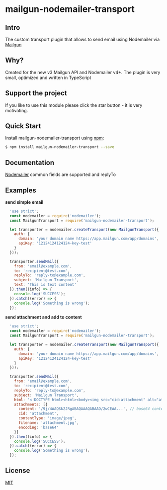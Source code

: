 mailgun-nodemailer-transport
============================

## Intro
The custom transport plugin that allows to send email using Nodemailer via [Mailgun](https://mailgun.com/)

## Why?
Created for the new v3 Mailgun API and Nodemailer v4+. The plugin is very small, optimized and written in TypeScript

## Support the project
If you like to use this module please click the star button - it is very motivating.

## Quick Start
Install mailgun-nodemailer-transport using [npm](https://www.npmjs.com/):

``` bash
$ npm install mailgun-nodemailer-transport --save
```

## Documentation
[Nodemailer](https://nodemailer.com/message/#commmon-fields) common fields are supported and replyTo

## Examples

__send simple email__
``` js
  'use strict';
  const nodemailer = require('nodemailer');
  const MailgunTransport = require('mailgun-nodemailer-transport');

  let transporter = nodemailer.createTransport(new MailgunTransport({
    auth: {
      domain: 'your domain name https://app.mailgun.com/app/domains',
      apiKey: '12124124124124-key-test'
    }
  }));

  transporter.sendMail({
    from: 'email@example.com',
    to: 'recipient@test.com',
    replyTo: 'reply-to@example.com',
    subject: 'Mailgun Transport',
    text: 'This is text content'
  }).then((info) => {
    console.log('SUCCESS');
  }).catch((error) => {
    console.log('Something is wrong');
  });
```

__send attachment and add to content__
``` js
  'use strict';
  const nodemailer = require('nodemailer');
  const MailgunTransport = require('mailgun-nodemailer-transport');

  let transporter = nodemailer.createTransport(new MailgunTransport({
    auth: {
      domain: 'your domain name https://app.mailgun.com/app/domains',
      apiKey: '12124124124124-key-test'
    }
  }));

  transporter.sendMail({
    from: 'email@example.com',
    to: 'recipient@test.com',
    replyTo: 'reply-to@example.com',
    subject: 'Mailgun Transport',
    html: '<!DOCTYPE html><html><body><img src="cid:attachment" alt="attachment"></body></html>',
    attachments: [{
      content: '/9j/4AAQSkZJRgABAQAAAQABAAD/2wCEAA...', // base64 content
      cid: 'attachment',
      contentType: 'image/jpeg',
      filename: 'attachment.jpg',
      encoding: 'base64'
    }]
  }).then((info) => {
    console.log('SUCCESS');
  }).catch((error) => {
    console.log('Something is wrong');
  });
```

## License

[MIT](./LICENSE)
